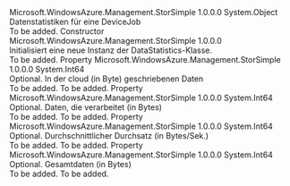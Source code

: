 <Type Name="DataStatistics" FullName="Microsoft.WindowsAzure.Management.StorSimple.Models.DataStatistics">
  <TypeSignature Language="C#" Value="public class DataStatistics" />
  <TypeSignature Language="ILAsm" Value=".class public auto ansi beforefieldinit DataStatistics extends System.Object" />
  <TypeSignature Language="DocId" Value="T:Microsoft.WindowsAzure.Management.StorSimple.Models.DataStatistics" />
  <TypeSignature Language="VB.NET" Value="Public Class DataStatistics" />
  <TypeSignature Language="F#" Value="type DataStatistics = class" />
  <AssemblyInfo>
    <AssemblyName>Microsoft.WindowsAzure.Management.StorSimple</AssemblyName>
    <AssemblyVersion>1.0.0.0</AssemblyVersion>
  </AssemblyInfo>
  <Base>
    <BaseTypeName>System.Object</BaseTypeName>
  </Base>
  <Interfaces />
  <Docs>
    <summary>
            Datenstatistiken für eine DeviceJob
            </summary>
    <remarks>To be added.</remarks>
  </Docs>
  <Members>
    <Member MemberName=".ctor">
      <MemberSignature Language="C#" Value="public DataStatistics ();" />
      <MemberSignature Language="ILAsm" Value=".method public hidebysig specialname rtspecialname instance void .ctor() cil managed" />
      <MemberSignature Language="DocId" Value="M:Microsoft.WindowsAzure.Management.StorSimple.Models.DataStatistics.#ctor" />
      <MemberSignature Language="VB.NET" Value="Public Sub New ()" />
      <MemberType>Constructor</MemberType>
      <AssemblyInfo>
        <AssemblyName>Microsoft.WindowsAzure.Management.StorSimple</AssemblyName>
        <AssemblyVersion>1.0.0.0</AssemblyVersion>
      </AssemblyInfo>
      <Parameters />
      <Docs>
        <summary>
            Initialisiert eine neue Instanz der DataStatistics-Klasse.
            </summary>
        <remarks>To be added.</remarks>
      </Docs>
    </Member>
    <Member MemberName="CloudData">
      <MemberSignature Language="C#" Value="public long CloudData { get; set; }" />
      <MemberSignature Language="ILAsm" Value=".property instance int64 CloudData" />
      <MemberSignature Language="DocId" Value="P:Microsoft.WindowsAzure.Management.StorSimple.Models.DataStatistics.CloudData" />
      <MemberSignature Language="VB.NET" Value="Public Property CloudData As Long" />
      <MemberSignature Language="F#" Value="member this.CloudData : int64 with get, set" Usage="Microsoft.WindowsAzure.Management.StorSimple.Models.DataStatistics.CloudData" />
      <MemberType>Property</MemberType>
      <AssemblyInfo>
        <AssemblyName>Microsoft.WindowsAzure.Management.StorSimple</AssemblyName>
        <AssemblyVersion>1.0.0.0</AssemblyVersion>
      </AssemblyInfo>
      <ReturnValue>
        <ReturnType>System.Int64</ReturnType>
      </ReturnValue>
      <Docs>
        <summary>
            Optional. In der cloud (in Byte) geschriebenen Daten
            </summary>
        <value>To be added.</value>
        <remarks>To be added.</remarks>
      </Docs>
    </Member>
    <Member MemberName="ProcessedData">
      <MemberSignature Language="C#" Value="public long ProcessedData { get; set; }" />
      <MemberSignature Language="ILAsm" Value=".property instance int64 ProcessedData" />
      <MemberSignature Language="DocId" Value="P:Microsoft.WindowsAzure.Management.StorSimple.Models.DataStatistics.ProcessedData" />
      <MemberSignature Language="VB.NET" Value="Public Property ProcessedData As Long" />
      <MemberSignature Language="F#" Value="member this.ProcessedData : int64 with get, set" Usage="Microsoft.WindowsAzure.Management.StorSimple.Models.DataStatistics.ProcessedData" />
      <MemberType>Property</MemberType>
      <AssemblyInfo>
        <AssemblyName>Microsoft.WindowsAzure.Management.StorSimple</AssemblyName>
        <AssemblyVersion>1.0.0.0</AssemblyVersion>
      </AssemblyInfo>
      <ReturnValue>
        <ReturnType>System.Int64</ReturnType>
      </ReturnValue>
      <Docs>
        <summary>
            Optional. Daten, die verarbeitet (in Bytes)
            </summary>
        <value>To be added.</value>
        <remarks>To be added.</remarks>
      </Docs>
    </Member>
    <Member MemberName="Throughput">
      <MemberSignature Language="C#" Value="public long Throughput { get; set; }" />
      <MemberSignature Language="ILAsm" Value=".property instance int64 Throughput" />
      <MemberSignature Language="DocId" Value="P:Microsoft.WindowsAzure.Management.StorSimple.Models.DataStatistics.Throughput" />
      <MemberSignature Language="VB.NET" Value="Public Property Throughput As Long" />
      <MemberSignature Language="F#" Value="member this.Throughput : int64 with get, set" Usage="Microsoft.WindowsAzure.Management.StorSimple.Models.DataStatistics.Throughput" />
      <MemberType>Property</MemberType>
      <AssemblyInfo>
        <AssemblyName>Microsoft.WindowsAzure.Management.StorSimple</AssemblyName>
        <AssemblyVersion>1.0.0.0</AssemblyVersion>
      </AssemblyInfo>
      <ReturnValue>
        <ReturnType>System.Int64</ReturnType>
      </ReturnValue>
      <Docs>
        <summary>
            Optional. Durchschnittlicher Durchsatz (in Bytes/Sek.)
            </summary>
        <value>To be added.</value>
        <remarks>To be added.</remarks>
      </Docs>
    </Member>
    <Member MemberName="TotalData">
      <MemberSignature Language="C#" Value="public long TotalData { get; set; }" />
      <MemberSignature Language="ILAsm" Value=".property instance int64 TotalData" />
      <MemberSignature Language="DocId" Value="P:Microsoft.WindowsAzure.Management.StorSimple.Models.DataStatistics.TotalData" />
      <MemberSignature Language="VB.NET" Value="Public Property TotalData As Long" />
      <MemberSignature Language="F#" Value="member this.TotalData : int64 with get, set" Usage="Microsoft.WindowsAzure.Management.StorSimple.Models.DataStatistics.TotalData" />
      <MemberType>Property</MemberType>
      <AssemblyInfo>
        <AssemblyName>Microsoft.WindowsAzure.Management.StorSimple</AssemblyName>
        <AssemblyVersion>1.0.0.0</AssemblyVersion>
      </AssemblyInfo>
      <ReturnValue>
        <ReturnType>System.Int64</ReturnType>
      </ReturnValue>
      <Docs>
        <summary>
            Optional. Gesamtdaten (in Bytes)
            </summary>
        <value>To be added.</value>
        <remarks>To be added.</remarks>
      </Docs>
    </Member>
  </Members>
</Type>